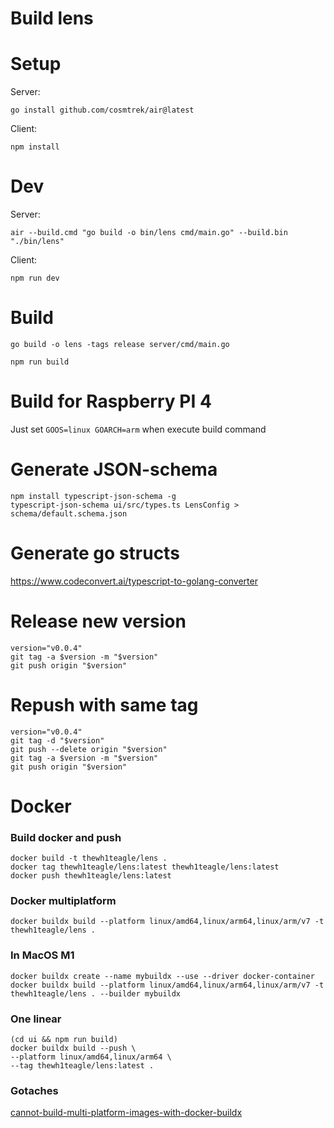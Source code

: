 # Build lens

# Setup
Server:
```console
go install github.com/cosmtrek/air@latest
```

Client:
```console
npm install
```

# Dev

Server:
```console
air --build.cmd "go build -o bin/lens cmd/main.go" --build.bin "./bin/lens"
```

Client:
```console
npm run dev
```

# Build

```console
go build -o lens -tags release server/cmd/main.go
```

```console
npm run build
```

# Build for Raspberry PI 4
Just set `GOOS=linux GOARCH=arm` when execute build command

# Generate JSON-schema

```console
npm install typescript-json-schema -g
typescript-json-schema ui/src/types.ts LensConfig > schema/default.schema.json
```

# Generate go structs
https://www.codeconvert.ai/typescript-to-golang-converter

# Release new version

```console
version="v0.0.4"
git tag -a $version -m "$version"
git push origin "$version"
```

# Repush with same tag
```console
version="v0.0.4"
git tag -d "$version"
git push --delete origin "$version"
git tag -a $version -m "$version"
git push origin "$version"
```


# Docker

### Build docker and push

```console
docker build -t thewh1teagle/lens .
docker tag thewh1teagle/lens:latest thewh1teagle/lens:latest
docker push thewh1teagle/lens:latest
```


### Docker multiplatform

```console
docker buildx build --platform linux/amd64,linux/arm64,linux/arm/v7 -t thewh1teagle/lens .
```

### In MacOS M1
```console
docker buildx create --name mybuildx --use --driver docker-container
docker buildx build --platform linux/amd64,linux/arm64,linux/arm/v7 -t thewh1teagle/lens . --builder mybuildx
```

### One linear
```console
(cd ui && npm run build)
docker buildx build --push \
--platform linux/amd64,linux/arm64 \
--tag thewh1teagle/lens:latest .
```

### Gotaches

[cannot-build-multi-platform-images-with-docker-buildx](https://stackoverflow.com/questions/60080264/docker-cannot-build-multi-platform-images-with-docker-buildx)